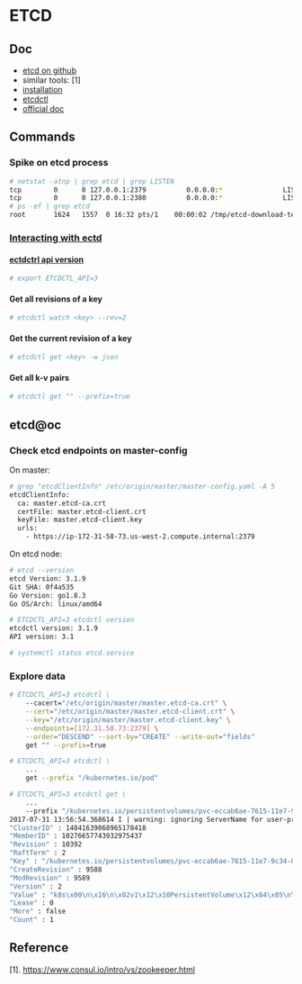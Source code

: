 # ETCD

## Doc

* [etcd on github](https://github.com/coreos/etcd)
* similar tools: [1]
* [installation](https://github.com/coreos/etcd/releases/)
* [etcdctl](https://github.com/coreos/etcd/tree/master/etcdctl)
* [official doc](https://github.com/coreos/etcd/blob/master/Documentation/docs.md)

## Commands

### Spike on etcd process

```sh
# netstat -atnp | grep etcd | grep LISTEN
tcp        0      0 127.0.0.1:2379          0.0.0.0:*               LISTEN      1624/etcd           
tcp        0      0 127.0.0.1:2380          0.0.0.0:*               LISTEN      1624/etcd           
# ps -ef | grep etcd                                                             
root       1624   1557  0 16:32 pts/1    00:00:02 /tmp/etcd-download-test/etcd
```

### [Interacting with ectd](https://github.com/coreos/etcd/blob/master/Documentation/dev-guide/interacting_v3.md)

#### [ectdctrl api version](https://github.com/coreos/etcd/blob/master/Documentation/dev-guide/interacting_v3.md)

```sh
# export ETCDCTL_API=3
```

#### Get all revisions of a key

```sh
# etcdctl watch <key> --rev=2
```

#### Get the current revision of a key

```sh
# etcdctl get <key> -w json
```

#### Get all k-v pairs

```sh
# etcdctl get "" --prefix=true
```

## etcd@oc

### Check etcd endpoints on master-config
On master:

```sh
# grep "etcdClientInfo" /etc/origin/master/master-config.yaml -A 5
etcdClientInfo:
  ca: master.etcd-ca.crt
  certFile: master.etcd-client.crt
  keyFile: master.etcd-client.key
  urls:
    - https://ip-172-31-58-73.us-west-2.compute.internal:2379
```

On etcd node:

```sh
# etcd --version
etcd Version: 3.1.9
Git SHA: 0f4a535
Go Version: go1.8.3
Go OS/Arch: linux/amd64

# ETCDCTL_API=3 etcdctl version
etcdctl version: 3.1.9
API version: 3.1

# systemctl status etcd.service
```

### Explore data

```sh
# ETCDCTL_API=3 etcdctl \
    --cacert="/etc/origin/master/master.etcd-ca.crt" \
    --cert="/etc/origin/master/master.etcd-client.crt" \
    --key="/etc/origin/master/master.etcd-client.key" \
    --endpoints=[172.31.58.73:2379] \
    --order="DESCEND" --sort-by="CREATE" --write-out="fields"
    get "" --prefix=true

# ETCDCTL_API=3 etcdctl \
    ...
    get --prefix "/kubernetes.io/pod"

# ETCDCTL_API=3 etcdctl get \
    ...
    --prefix "/kubernetes.io/persistentvolumes/pvc-eccab6ae-7615-11e7-9c34-0202902b5cf8" --rev=0
2017-07-31 13:56:54.368614 I | warning: ignoring ServerName for user-provided CA for backwards compatibility is deprecated
"ClusterID" : 14841639068965178418
"MemberID" : 10276657743932975437
"Revision" : 10392
"RaftTerm" : 2
"Key" : "/kubernetes.io/persistentvolumes/pvc-eccab6ae-7615-11e7-9c34-0202902b5cf8"
"CreateRevision" : 9588
"ModRevision" : 9589
"Version" : 2
"Value" : "k8s\x00\n\x16\n\x02v1\x12\x10PersistentVolume\x12\x84\x05\n\xb4\x03\n(pvc-eccab6ae-7615-11e7-9c34-0202902b5cf8\x12\x00\x1a\x00\"B/api/v1/persistentvolumes/pvc-eccab6ae-7615-11e7-9c34-0202902b5cf8*$ee28db00-7615-11e7-9c34-0202902b5cf82\x008\x00B\b\b\xae\xd2\xfd\xcb\x05\x10\x00Z5\n(failure-domain.beta.kubernetes.io/region\x12\tus-west-2Z4\n&failure-domain.beta.kubernetes.io/zone\x12\nus-west-2bb6\n\x17kubernetes.io/createdby\x12\x1baws-ebs-dynamic-provisionerb+\n$pv.kubernetes.io/bound-by-controller\x12\x03yesb8\n\x1fpv.kubernetes.io/provisioned-by\x12\x15kubernetes.io/aws-ebsz\x00\x12\xbd\x01\n\x10\n\astorage\x12\x05\n\x031Gi\x124\x122\n&aws://us-west-2b/vol-0974854f00804c76e\x12\x04ext4\x18\x00 \x00\x1a\rReadWriteOnce\"W\n\x15PersistentVolumeClaim\x12\x03aaa\x1a\apvc-ebs\"$eccab6ae-7615-11e7-9c34-0202902b5cf8*\x02v12\x049585:\x00*\x06Delete2\x03gp2\x1a\v\n\x05Bound\x12\x00\x1a\x00\x1a\x00\"\x00"
"Lease" : 0
"More" : false
"Count" : 1

```

## Reference

[1]. https://www.consul.io/intro/vs/zookeeper.html
